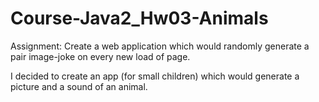 # Course-Java2_Hw03-Animals
Assignment: Create a web application which would randomly generate a pair image-joke on every new load of page. 

I decided to create an app (for small children) which would generate a picture and a sound of an animal.
